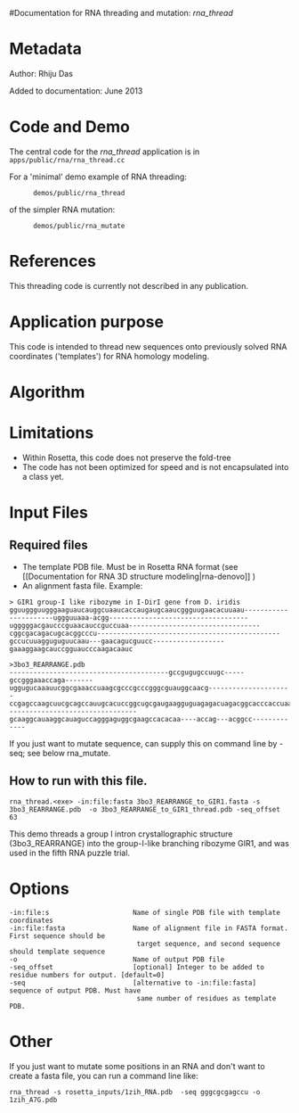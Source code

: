 #Documentation for RNA threading and mutation: *rna\_thread*

Metadata
========

Author: Rhiju Das

Added to documentation: June 2013

Code and Demo
=============

The central code for the *rna\_thread* application is in `       apps/public/rna/rna_thread.cc      `

For a 'minimal' demo example of RNA threading:

`       demos/public/rna_thread      `

of the simpler RNA mutation:

`       demos/public/rna_mutate      `

References
==========

This threading code is currently not described in any publication.

Application purpose
===========================================

This code is intended to thread new sequences onto previously solved RNA coordinates ('templates') for RNA homology modeling.

Algorithm
=========

Limitations
===========

-   Within Rosetta, this code does not preserve the fold-tree
-   The code has not been optimized for speed and is not encapsulated into a class yet.

Input Files
===========

Required files
-------------

-   The template PDB file. Must be in Rosetta RNA format (see [[Documentation for RNA 3D structure modeling|rna-denovo]] )
-   An alignment fasta file. Example:

```
> GIR1 group-I like ribozyme in I-DirI gene from D. iridis
gguuggguugggaaguaucauggcuaaucaccaugaugcaaucggguugaacacuuaau----------------------uggguuaaa-acgg-----------------------------------ugggggacgaucccguaacauccguccuaa---------------------------------cggcgacagacugcacggcccu----------------------------------------------gccucuuagguguguucaau---gaacagucguucc------------------gaaaggaagcauccgguaucccaagacaauc

>3bo3_REARRANGE.pdb
----------------------------------------gccgugugccuugc-----gccgggaaaccaga-------uggugucaaauucggcgaaaccuaagcgcccgcccgggcguauggcaacg---------------------ccgagccaagcuucgcagccauugcacuccggcugcgaugaagguguagagacuagacggcacccaccuaaggcaaacgcuauggugc---------------------------------gcaaggcauaaggcauaguccagggaguggcgaagccacacaa----accag---acggcc-------------
```

If you just want to mutate sequence, can supply this on command line by -seq; see below rna\_mutate.

How to run with this file.
---------------------------

```
rna_thread.<exe> -in:file:fasta 3bo3_REARRANGE_to_GIR1.fasta -s 3bo3_REARRANGE.pdb  -o 3bo3_REARRANGE_to_GIR1_thread.pdb -seq_offset 63
```

This demo threads a group I intron crystallographic structure (3bo3\_REARRANGE) into the group-I-like branching ribozyme GIR1, and was used in the fifth RNA puzzle trial.

Options
=======

```
-in:file:s                     Name of single PDB file with template coordinates
-in:file:fasta                 Name of alignment file in FASTA format. First sequence should be
                                target sequence, and second sequence should template sequence
-o                             Name of output PDB file
-seq_offset                    [optional] Integer to be added to residue numbers for output. [default=0]
-seq                           [alternative to -in:file:fasta] sequence of output PDB. Must have
                                same number of residues as template PDB.
```

Other
=====

If you just want to mutate some positions in an RNA and don't want to create a fasta file, you can run a command line like:

```
rna_thread -s rosetta_inputs/1zih_RNA.pdb  -seq gggcgcgagccu -o 1zih_A7G.pdb
```
